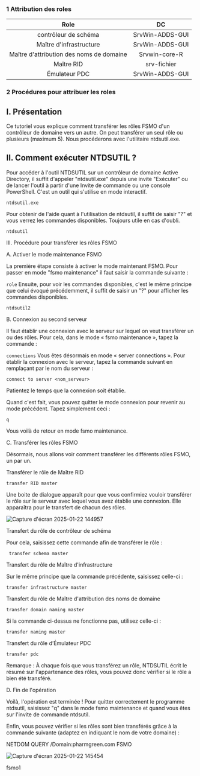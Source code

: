 ### 1 Attribution des roles

| **Role** | **DC** |
| :--: | :----------: |
| contrôleur de schéma | SrvWin-ADDS-GUI  |
| Maître d'infrastructure | SrvWin-ADDS-GUI |
| Maître d'attribution des noms de domaine |  Srvwin-core-R  |
|  Maître RID |  srv-fichier  |
|  Émulateur PDC | SrvWin-ADDS-GUI   |

### 2 Procédures pour attribuer les roles

## I. Présentation
Ce tutoriel vous explique comment transférer les rôles FSMO d'un contrôleur de domaine vers un autre. On peut transférer un seul rôle ou plusieurs (maximum 5). Nous procéderons avec l'utilitaire ntdsutil.exe.  

## II. Comment exécuter NTDSUTIL ?  

Pour accéder à l'outil NTDSUTIL sur un contrôleur de domaine Active Directory, il suffit d'appeler "ntdsutil.exe" depuis une invite "Exécuter" ou de lancer l'outil à partir d'une Invite de commande ou une console PowerShell. C'est un outil qui s'utilise en mode interactif.  

   ` ntdsutil.exe ` 

Pour obtenir de l'aide quant à l'utilisation de ntdsutil, il suffit de saisir "?" et vous verrez les commandes disponibles. Toujours utile en cas d'oubli.

  ` ntdsutil ` 
  
III. Procédure pour transférer les rôles FSMO  

A. Activer le mode maintenance FSMO  

La première étape consiste à activer le mode maintenant FSMO. Pour passer en mode "fsmo maintenance" il faut saisir la commande suivante :  

 ` role ` 
Ensuite, pour voir les commandes disponibles, c'est le même principe que celui évoqué précédemment, il suffit de saisir un "?" pour afficher les commandes disponibles.

 ` ntdsutil2 `  
 
B. Connexion au second serveur  

Il faut établir une connexion avec le serveur sur lequel on veut transférer un ou des rôles. Pour cela, dans le mode « fsmo maintenance », tapez la commande :

  ` connections ` 
Vous êtes désormais en mode « server connections ». Pour établir la connexion avec le serveur, tapez la commande suivant en remplaçant par le nom du serveur :  

` connect to server <nom_serveur> `  

Patientez le temps que la connexion soit établie.  

Quand c'est fait, vous pouvez quitter le mode connexion pour revenir au mode précédent. Tapez simplement ceci :  

 ` q ` 
 
Vous voilà de retour en mode fsmo maintenance.  

C. Transférer les rôles FSMO  

Désormais, nous allons voir comment transférer les différents rôles FSMO, un par un.  

Transférer le rôle de Maître RID  

  ` transfer RID master ` 
  
Une boite de dialogue apparaît pour que vous confirmiez vouloir transférer le rôle sur le serveur avec lequel vous avez établie une connexion. Elle apparaîtra pour le transfert de chacun des rôles.  

![Capture d'écran 2025-01-22 144957](https://github.com/user-attachments/assets/b422ae35-553e-4ed9-9bec-06c55c919b21)  

Transfert du rôle de contrôleur de schéma  

Pour cela, saisissez cette commande afin de transférer le rôle :  

` transfer schema master`   

Transfert du rôle de Maître d'infrastructure  

Sur le même principe que la commande précédente, saisissez celle-ci :  

` transfer infrastructure master `   

Transfert du rôle de Maître d'attribution des noms de domaine  

` transfer domain naming master `  

Si la commande ci-dessus ne fonctionne pas, utilisez celle-ci :  
 
 ` transfer naming master `   
 
Transfert du rôle d’Émulateur PDC  

 ` transfer pdc `  
 
Remarque : À chaque fois que vous transférez un rôle, NTDSUTIL écrit le résumé sur l'appartenance des rôles, vous pouvez donc vérifier si le rôle a bien été transféré.

D. Fin de l'opération  

Voilà, l'opération est terminée ! Pour quitter correctement le programme ntdsutil, saisissez "q" dans le mode fsmo maintenance et quand vous êtes sur l'invite de commande ntdsutil.  

Enfin, vous pouvez vérifier si les rôles sont bien transférés grâce à la commande suivante (adaptez en indiquant le nom de votre domaine) :  

NETDOM QUERY /Domain:pharmgreen.com FSMO

![Capture d'écran 2025-01-22 145454](https://github.com/user-attachments/assets/1ab4cd21-9dda-41a3-9d6a-567dfb9b2cba)

fsmo1



